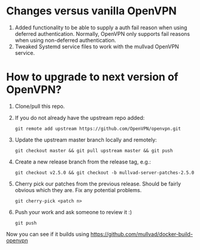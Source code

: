 # Changes versus vanilla OpenVPN

1. Added functionality to be able to supply a auth fail reason when using deferred authentication.
   Normally, OpenVPN only supports fail reasons when using non-deferred authentication.
2. Tweaked Systemd service files to work with the mullvad OpenVPN service.

# How to upgrade to next version of OpenVPN?

1. Clone/pull this repo.

1. If you do not already have the upstream repo added:

   `git remote add upstream https://github.com/OpenVPN/openvpn.git`

1. Update the upstream master branch locally and remotely:

   `git checkout master && git pull upstream master && git push`

1. Create a new release branch from the release tag, e.g.:

   `git checkout v2.5.0 && git checkout -b mullvad-server-patches-2.5.0`

1. Cherry pick our patches from the previous release.
   Should be fairly obvious which they are.
   Fix any potential problems.

   `git cherry-pick <patch n>`

1. Push your work and ask someone to review it :)

    `git push`

Now you can see if it builds using https://github.com/mullvad/docker-build-openvpn
